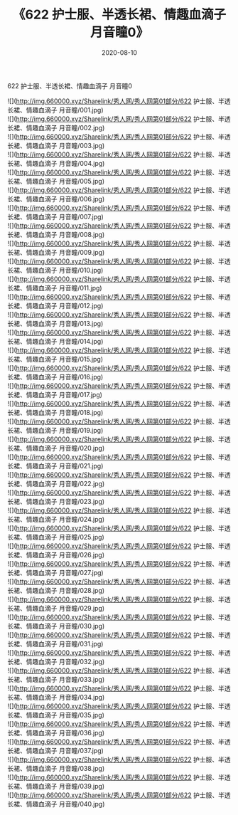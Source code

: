 ﻿---
layout: post
title:  《622 护士服、半透长裙、情趣血滴子 月音瞳0》
date:   2020-08-10
img: http://img.660000.xyz/Sharelink/秀人网/秀人网第01部分/622 护士服、半透长裙、情趣血滴子 月音瞳0/000.jpg
categories: [美女, 清纯, 唯美]
---

622 护士服、半透长裙、情趣血滴子 月音瞳0

  ![](http://img.660000.xyz/Sharelink/秀人网/秀人网第01部分/622 护士服、半透长裙、情趣血滴子 月音瞳/001.jpg) <br> ![](http://img.660000.xyz/Sharelink/秀人网/秀人网第01部分/622 护士服、半透长裙、情趣血滴子 月音瞳/002.jpg) <br> ![](http://img.660000.xyz/Sharelink/秀人网/秀人网第01部分/622 护士服、半透长裙、情趣血滴子 月音瞳/003.jpg) <br> ![](http://img.660000.xyz/Sharelink/秀人网/秀人网第01部分/622 护士服、半透长裙、情趣血滴子 月音瞳/004.jpg) <br> ![](http://img.660000.xyz/Sharelink/秀人网/秀人网第01部分/622 护士服、半透长裙、情趣血滴子 月音瞳/005.jpg) <br> ![](http://img.660000.xyz/Sharelink/秀人网/秀人网第01部分/622 护士服、半透长裙、情趣血滴子 月音瞳/006.jpg) <br> ![](http://img.660000.xyz/Sharelink/秀人网/秀人网第01部分/622 护士服、半透长裙、情趣血滴子 月音瞳/007.jpg) <br> ![](http://img.660000.xyz/Sharelink/秀人网/秀人网第01部分/622 护士服、半透长裙、情趣血滴子 月音瞳/008.jpg) <br> ![](http://img.660000.xyz/Sharelink/秀人网/秀人网第01部分/622 护士服、半透长裙、情趣血滴子 月音瞳/009.jpg) <br> ![](http://img.660000.xyz/Sharelink/秀人网/秀人网第01部分/622 护士服、半透长裙、情趣血滴子 月音瞳/010.jpg) <br> ![](http://img.660000.xyz/Sharelink/秀人网/秀人网第01部分/622 护士服、半透长裙、情趣血滴子 月音瞳/011.jpg) <br> ![](http://img.660000.xyz/Sharelink/秀人网/秀人网第01部分/622 护士服、半透长裙、情趣血滴子 月音瞳/012.jpg) <br> ![](http://img.660000.xyz/Sharelink/秀人网/秀人网第01部分/622 护士服、半透长裙、情趣血滴子 月音瞳/013.jpg) <br> ![](http://img.660000.xyz/Sharelink/秀人网/秀人网第01部分/622 护士服、半透长裙、情趣血滴子 月音瞳/014.jpg) <br> ![](http://img.660000.xyz/Sharelink/秀人网/秀人网第01部分/622 护士服、半透长裙、情趣血滴子 月音瞳/015.jpg) <br> ![](http://img.660000.xyz/Sharelink/秀人网/秀人网第01部分/622 护士服、半透长裙、情趣血滴子 月音瞳/016.jpg) <br> ![](http://img.660000.xyz/Sharelink/秀人网/秀人网第01部分/622 护士服、半透长裙、情趣血滴子 月音瞳/017.jpg) <br> ![](http://img.660000.xyz/Sharelink/秀人网/秀人网第01部分/622 护士服、半透长裙、情趣血滴子 月音瞳/018.jpg) <br> ![](http://img.660000.xyz/Sharelink/秀人网/秀人网第01部分/622 护士服、半透长裙、情趣血滴子 月音瞳/019.jpg) <br> ![](http://img.660000.xyz/Sharelink/秀人网/秀人网第01部分/622 护士服、半透长裙、情趣血滴子 月音瞳/020.jpg) <br> ![](http://img.660000.xyz/Sharelink/秀人网/秀人网第01部分/622 护士服、半透长裙、情趣血滴子 月音瞳/021.jpg) <br> ![](http://img.660000.xyz/Sharelink/秀人网/秀人网第01部分/622 护士服、半透长裙、情趣血滴子 月音瞳/022.jpg) <br> ![](http://img.660000.xyz/Sharelink/秀人网/秀人网第01部分/622 护士服、半透长裙、情趣血滴子 月音瞳/023.jpg) <br> ![](http://img.660000.xyz/Sharelink/秀人网/秀人网第01部分/622 护士服、半透长裙、情趣血滴子 月音瞳/024.jpg) <br> ![](http://img.660000.xyz/Sharelink/秀人网/秀人网第01部分/622 护士服、半透长裙、情趣血滴子 月音瞳/025.jpg) <br> ![](http://img.660000.xyz/Sharelink/秀人网/秀人网第01部分/622 护士服、半透长裙、情趣血滴子 月音瞳/026.jpg) <br> ![](http://img.660000.xyz/Sharelink/秀人网/秀人网第01部分/622 护士服、半透长裙、情趣血滴子 月音瞳/027.jpg) <br> ![](http://img.660000.xyz/Sharelink/秀人网/秀人网第01部分/622 护士服、半透长裙、情趣血滴子 月音瞳/028.jpg) <br> ![](http://img.660000.xyz/Sharelink/秀人网/秀人网第01部分/622 护士服、半透长裙、情趣血滴子 月音瞳/029.jpg) <br> ![](http://img.660000.xyz/Sharelink/秀人网/秀人网第01部分/622 护士服、半透长裙、情趣血滴子 月音瞳/030.jpg) <br> ![](http://img.660000.xyz/Sharelink/秀人网/秀人网第01部分/622 护士服、半透长裙、情趣血滴子 月音瞳/031.jpg) <br> ![](http://img.660000.xyz/Sharelink/秀人网/秀人网第01部分/622 护士服、半透长裙、情趣血滴子 月音瞳/032.jpg) <br> ![](http://img.660000.xyz/Sharelink/秀人网/秀人网第01部分/622 护士服、半透长裙、情趣血滴子 月音瞳/033.jpg) <br> ![](http://img.660000.xyz/Sharelink/秀人网/秀人网第01部分/622 护士服、半透长裙、情趣血滴子 月音瞳/034.jpg) <br> ![](http://img.660000.xyz/Sharelink/秀人网/秀人网第01部分/622 护士服、半透长裙、情趣血滴子 月音瞳/035.jpg) <br> ![](http://img.660000.xyz/Sharelink/秀人网/秀人网第01部分/622 护士服、半透长裙、情趣血滴子 月音瞳/036.jpg) <br> ![](http://img.660000.xyz/Sharelink/秀人网/秀人网第01部分/622 护士服、半透长裙、情趣血滴子 月音瞳/037.jpg) <br> ![](http://img.660000.xyz/Sharelink/秀人网/秀人网第01部分/622 护士服、半透长裙、情趣血滴子 月音瞳/038.jpg) <br> ![](http://img.660000.xyz/Sharelink/秀人网/秀人网第01部分/622 护士服、半透长裙、情趣血滴子 月音瞳/039.jpg) <br> ![](http://img.660000.xyz/Sharelink/秀人网/秀人网第01部分/622 护士服、半透长裙、情趣血滴子 月音瞳/040.jpg) <br>